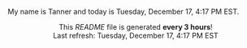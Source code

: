 My name is Tanner and today is Tuesday, December 17, 4:17 PM EST.

<p align="center">This <i>README</i> file is generated <b>every 3 hours</b>!</br>Last refresh: Tuesday, December 17, 4:17 PM EST<br /></p>
